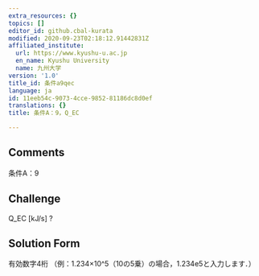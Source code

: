```yaml
---
extra_resources: {}
topics: []
editor_id: github.cbal-kurata
modified: 2020-09-23T02:18:12.91442831Z
affiliated_institute:
  url: https://www.kyushu-u.ac.jp
  en_name: Kyushu University
  name: 九州大学
version: '1.0'
title_id: 条件a9qec
language: ja
id: 11eeb54c-9073-4cce-9852-81186dc8d0ef
translations: {}
title: 条件A：9，Q_EC

---
```


## Comments
条件A：9

## Challenge
Q_EC [kJ/s] ?

## Solution Form
有効数字4桁
（例：1.234×10^5（10の5乗）の場合，1.234e5と入力します．）




